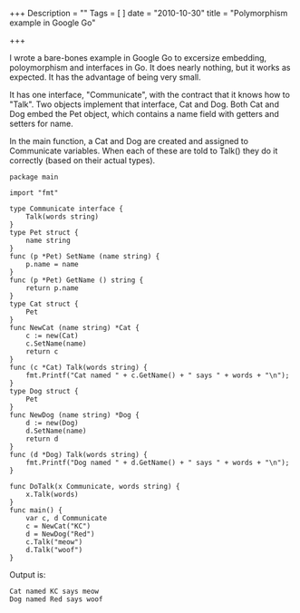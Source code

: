 +++
Description = ""
Tags = [
]
date = "2010-10-30"
title = "Polymorphism example in Google Go"

+++

I wrote a bare-bones example in Google Go to excersize embedding, poloymorphism and interfaces in Go. It does nearly nothing, but it works as expected. It has the advantage of being very small.<!--more-->

It has one interface, "Communicate", with the contract that it knows how to "Talk". Two objects implement that interface, Cat and Dog. Both Cat and Dog embed the Pet object, which contains a name field with getters and setters for name.

In the main function, a Cat and Dog are created and assigned to Communicate variables. When each of these are told to Talk() they do it correctly (based on their actual types).

```nohighlight
package main

import "fmt"

type Communicate interface {
	Talk(words string)
}
type Pet struct {
	name string
}
func (p *Pet) SetName (name string) {
	p.name = name
}
func (p *Pet) GetName () string {
	return p.name
}
type Cat struct {
	Pet
}
func NewCat (name string) *Cat {
	c := new(Cat)
	c.SetName(name)
	return c
}
func (c *Cat) Talk(words string) {
	fmt.Printf("Cat named " + c.GetName() + " says " + words + "\n");
}
type Dog struct {
	Pet
}
func NewDog (name string) *Dog {
	d := new(Dog)
	d.SetName(name)
	return d
}
func (d *Dog) Talk(words string) {
	fmt.Printf("Dog named " + d.GetName() + " says " + words + "\n");
}

func DoTalk(x Communicate, words string) {
	x.Talk(words)
}
func main() {
	var c, d Communicate
	c = NewCat("KC")
	d = NewDog("Red")
	c.Talk("meow")
	d.Talk("woof")
}
```
Output is:
```nohighlight
Cat named KC says meow
Dog named Red says woof
```